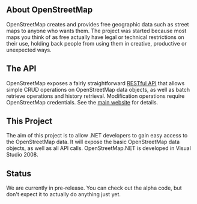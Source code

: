 ## About OpenStreetMap ##
OpenStreetMap creates and provides free geographic data such as street maps to anyone who wants them. The project was started because most maps you think of as free actually have legal or technical restrictions on their use, holding back people from using them in creative, productive or unexpected ways.

## The API ##
OpenStreetMap exposes a fairly straightforward [RESTful API](http://wiki.openstreetmap.org/index.php/OSM_Protocol_Version_0.5) that allows simple CRUD operations on OpenStreetMap data objects, as well as batch retrieve operations and history retrieval. Modification operations require OpenStreetMap credentials. See the [main website](http://www.openstreetmap.org) for details.

## This Project ##
The aim of this project is to allow .NET developers to gain easy access to the OpenStreetMap data. It will expose the basic OpenStreetMap data objects, as well as all API calls. OpenStreetMap.NET is developed in Visual Studio 2008.

## Status ##
We are currently in pre-release. You can check out the alpha code, but don't expect it to actually do anything just yet.